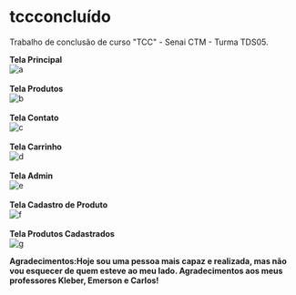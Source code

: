 # tccconcluído
Trabalho de conclusão de curso "TCC" - Senai CTM - Turma TDS05.

<b>Tela Principal</b><br />
![a](https://user-images.githubusercontent.com/84077567/176570163-d479a548-7c8c-4452-bb8f-5d191a837584.png)
<br /><br /><b>Tela Produtos</b><br />
![b](https://user-images.githubusercontent.com/84077567/176570168-82f93544-eef4-40a2-9889-35ce9c4d304c.png)
<br /><br /><b>Tela Contato</b><br />
![c](https://user-images.githubusercontent.com/84077567/176570192-b0186db6-7d33-4058-97c8-1d00cce5e64e.png)
<br /><br /><b>Tela Carrinho</b><br />
![d](https://user-images.githubusercontent.com/84077567/176570198-6dba3b4f-c672-4f8f-b779-d42bf19ca6d7.png)
<br /><br /><b>Tela Admin</b><br />
![e](https://user-images.githubusercontent.com/84077567/176570199-23e69a9f-b636-4f12-adde-80f58f10b0f5.png)
<br /><br /><b>Tela Cadastro de Produto</b><br />
![f](https://user-images.githubusercontent.com/84077567/176570200-8b5a8e72-66a0-4211-a0ce-2bb774e046d5.png)
<br /><br /><b>Tela Produtos Cadastrados</b><br />
![g](https://user-images.githubusercontent.com/84077567/176570201-ff7e5a90-9b88-42da-847b-f3fbdc9208e7.png)


<b>Agradecimentos:</b><b>Hoje sou uma pessoa mais capaz e realizada, mas não vou esquecer de quem esteve ao meu lado. Agradecimentos aos meus professores Kleber, Emerson e Carlos!</b>

